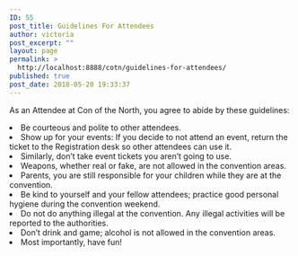 ```yaml
---
ID: 55
post_title: Guidelines For Attendees
author: victoria
post_excerpt: ""
layout: page
permalink: >
  http://localhost:8888/cotn/guidelines-for-attendees/
published: true
post_date: 2018-05-20 19:33:37
---
```

<span style="font-weight: 400;">As an Attendee at Con of the North, you agree to abide by these guidelines:</span> 
<li style="font-weight: 400;">
  <span style="font-weight: 400;">Be courteous and polite to other attendees.</span>
</li>
<li style="font-weight: 400;">
  <span style="font-weight: 400;">Show up for your events: If you decide to not attend an event, return the ticket to the Registration desk so other attendees can use it.</span>
</li>
<li style="font-weight: 400;">
  <span style="font-weight: 400;">Similarly, don’t take event tickets you aren’t going to use.</span>
</li>
<li style="font-weight: 400;">
  <span style="font-weight: 400;">Weapons, whether real or fake, are not allowed in the convention areas.</span>
</li>
<li style="font-weight: 400;">
  <span style="font-weight: 400;">Parents, you are still responsible for your children while they are at the convention.</span>
</li>
<li style="font-weight: 400;">
  <span style="font-weight: 400;">Be kind to yourself and your fellow attendees; practice good personal hygiene during the convention weekend.</span>
</li>
<li style="font-weight: 400;">
  <span style="font-weight: 400;">Do not do anything illegal at the convention. Any illegal activities will be reported to the authorities.</span>
</li>
<li style="font-weight: 400;">
  <span style="font-weight: 400;">Don’t drink and game; alcohol is not allowed in the convention areas.</span>
</li>
<li style="font-weight: 400;">
  <span style="font-weight: 400;">Most importantly, have fun!</span>
</li>